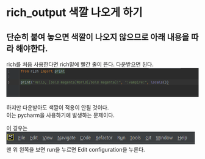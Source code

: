 # rich_output 색깔 나오게 하기
## 단순히 붙여 놓으면 색깔이 나오지 않으므로 아래 내용을 따라 해야한다.

rich를 처음  사용한다면 rich밑에 빨간 줄이 뜬다. 다운받으면 된다.
![img_1.png](img_1.png)

하지만 다운받아도 색깔이 적용이 안될 것이다.    
이는 pycharm을 사용하기에 발생하는 문제이다. 

이 경우는 
![img_2.png](img_2.png)
맨 위 왼쪽을 보면 run을 누르면 Edit configuration을 누른다.


